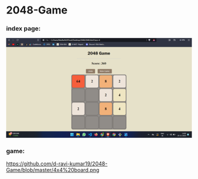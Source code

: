 # 2048-Game

### index page:

![Screenshot](4x4%20board.png)
### game:
https://github.com/d-ravi-kumar19/2048-Game/blob/master/4x4%20board.png
